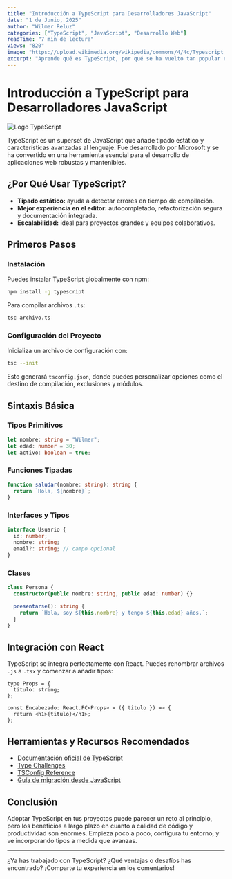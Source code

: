 ```yaml
---
title: "Introducción a TypeScript para Desarrolladores JavaScript"
date: "1 de Junio, 2025"
author: "Wilmer Reluz"
categories: ["TypeScript", "JavaScript", "Desarrollo Web"]
readTime: "7 min de lectura"
views: "820"
image: "https://upload.wikimedia.org/wikipedia/commons/4/4c/Typescript_logo_2020.svg"
excerpt: "Aprende qué es TypeScript, por qué se ha vuelto tan popular entre los desarrolladores web y cómo comenzar a utilizarlo en tus proyectos."
---
```


# Introducción a TypeScript para Desarrolladores JavaScript

![Logo TypeScript](https://upload.wikimedia.org/wikipedia/commons/4/4c/Typescript_logo_2020.svg)

TypeScript es un superset de JavaScript que añade tipado estático y características avanzadas al lenguaje. Fue desarrollado por Microsoft y se ha convertido en una herramienta esencial para el desarrollo de aplicaciones web robustas y mantenibles.

## ¿Por Qué Usar TypeScript?

* **Tipado estático:** ayuda a detectar errores en tiempo de compilación.
* **Mejor experiencia en el editor:** autocompletado, refactorización segura y documentación integrada.
* **Escalabilidad:** ideal para proyectos grandes y equipos colaborativos.

## Primeros Pasos

### Instalación

Puedes instalar TypeScript globalmente con npm:

```bash
npm install -g typescript
```

Para compilar archivos `.ts`:

```bash
tsc archivo.ts
```

### Configuración del Proyecto

Inicializa un archivo de configuración con:

```bash
tsc --init
```

Esto generará `tsconfig.json`, donde puedes personalizar opciones como el destino de compilación, exclusiones y módulos.

## Sintaxis Básica

### Tipos Primitivos

```typescript
let nombre: string = "Wilmer";
let edad: number = 30;
let activo: boolean = true;
```

### Funciones Tipadas

```typescript
function saludar(nombre: string): string {
  return `Hola, ${nombre}`;
}
```

### Interfaces y Tipos

```typescript
interface Usuario {
  id: number;
  nombre: string;
  email?: string; // campo opcional
}
```

### Clases

```typescript
class Persona {
  constructor(public nombre: string, public edad: number) {}

  presentarse(): string {
    return `Hola, soy ${this.nombre} y tengo ${this.edad} años.`;
  }
}
```

## Integración con React

TypeScript se integra perfectamente con React. Puedes renombrar archivos `.js` a `.tsx` y comenzar a añadir tipos:

```tsx
type Props = {
  titulo: string;
};

const Encabezado: React.FC<Props> = ({ titulo }) => {
  return <h1>{titulo}</h1>;
};
```

## Herramientas y Recursos Recomendados

* [Documentación oficial de TypeScript](https://www.typescriptlang.org)
* [Type Challenges](https://github.com/type-challenges/type-challenges)
* [TSConfig Reference](https://www.typescriptlang.org/tsconfig)
* [Guía de migración desde JavaScript](https://www.typescriptlang.org/docs/handbook/migrating-from-javascript.html)

## Conclusión

Adoptar TypeScript en tus proyectos puede parecer un reto al principio, pero los beneficios a largo plazo en cuanto a calidad de código y productividad son enormes. Empieza poco a poco, configura tu entorno, y ve incorporando tipos a medida que avanzas.

---

¿Ya has trabajado con TypeScript? ¿Qué ventajas o desafíos has encontrado? ¡Comparte tu experiencia en los comentarios!
